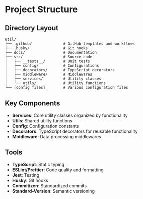 # Project Structure

## Directory Layout

```
util/
├── .github/              # GitHub templates and workflows
├── .husky/               # Git hooks
├── docs/                 # Documentation
├── src/                  # Source code
│   ├── __tests__/        # Unit tests
│   ├── config/           # Configurations
│   ├── decorators/       # TypeScript decorators
│   ├── middleware/       # Middlewares
│   ├── services/         # Utility classes
│   └── utils/            # Utility functions
└── [config files]        # Various configuration files
```

## Key Components

- **Services**: Core utility classes organized by functionality
- **Utils**: Shared utility functions
- **Config**: Configuration constants
- **Decorators**: TypeScript decorators for reusable functionality
- **Middleware**: Data processing middlewares

## Tools

- **TypeScript**: Static typing
- **ESLint/Prettier**: Code quality and formatting
- **Jest**: Testing
- **Husky**: Git hooks
- **Commitizen**: Standardized commits
- **Standard-Version**: Semantic versioning